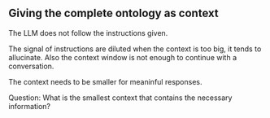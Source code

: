 ## Giving the complete ontology as context

The LLM does not follow the instructions given. 

The signal of instructions are diluted when the context is too big, it tends to allucinate. Also the context window is not enough to continue with a conversation. 

The context needs to be smaller for meaninful responses. 

Question: What is the smallest context that contains the necessary information?
